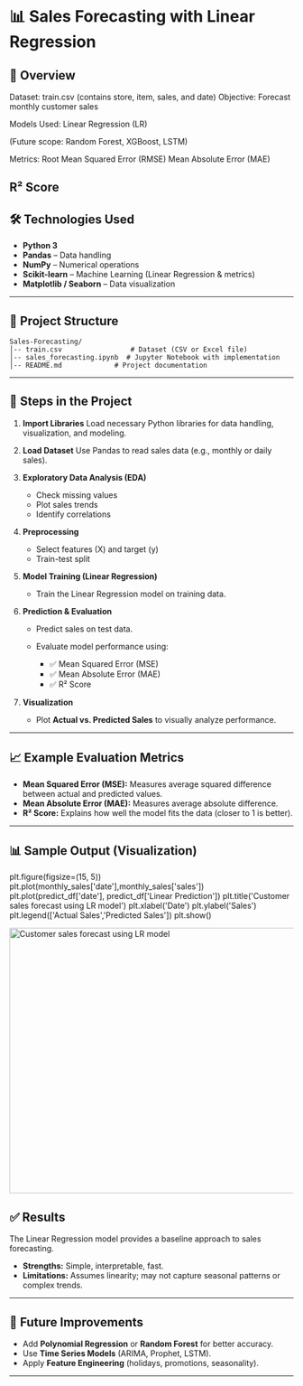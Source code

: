 

# 📊 Sales Forecasting with Linear Regression

## 📌 Overview

Dataset: train.csv (contains store, item, sales, and date)
Objective: Forecast monthly customer sales

Models Used:
Linear Regression (LR)

(Future scope: Random Forest, XGBoost, LSTM)

Metrics:
Root Mean Squared Error (RMSE)
Mean Absolute Error (MAE)

R² Score
---

## 🛠️ Technologies Used

* **Python 3**
* **Pandas** – Data handling
* **NumPy** – Numerical operations
* **Scikit-learn** – Machine Learning (Linear Regression & metrics)
* **Matplotlib / Seaborn** – Data visualization

---

## 📂 Project Structure

```
Sales-Forecasting/
│-- train.csv                 # Dataset (CSV or Excel file)
│-- sales_forecasting.ipynb  # Jupyter Notebook with implementation
│-- README.md             # Project documentation
```

---

## 🚀 Steps in the Project

1. **Import Libraries**
   Load necessary Python libraries for data handling, visualization, and modeling.

2. **Load Dataset**
   Use Pandas to read sales data (e.g., monthly or daily sales).

3. **Exploratory Data Analysis (EDA)**

   * Check missing values
   * Plot sales trends
   * Identify correlations

4. **Preprocessing**

   * Select features (X) and target (y)
   * Train-test split

5. **Model Training (Linear Regression)**

   * Train the Linear Regression model on training data.

6. **Prediction & Evaluation**

   * Predict sales on test data.
   * Evaluate model performance using:

     * ✅ Mean Squared Error (MSE)
     * ✅ Mean Absolute Error (MAE)
     * ✅ R² Score

7. **Visualization**

   * Plot **Actual vs. Predicted Sales** to visually analyze performance.

---

## 📈 Example Evaluation Metrics

* **Mean Squared Error (MSE):** Measures average squared difference between actual and predicted values.
* **Mean Absolute Error (MAE):** Measures average absolute difference.
* **R² Score:** Explains how well the model fits the data (closer to 1 is better).

---

## 📊 Sample Output (Visualization)

plt.figure(figsize=(15, 5))
plt.plot(monthly_sales['date'],monthly_sales['sales'])
plt.plot(predict_df['date'], predict_df['Linear Prediction'])
plt.title('Customer sales forecast using LR model')
plt.xlabel('Date')
plt.ylabel('Sales')
plt.legend(['Actual Sales','Predicted Sales'])
plt.show()

<img width="1233" height="470" alt="Customer sales forecast using LR model" src="https://github.com/user-attachments/assets/85df95b1-79b8-4771-807a-0c6523e57218" />


## ✅ Results

The Linear Regression model provides a baseline approach to sales forecasting.

* **Strengths:** Simple, interpretable, fast.
* **Limitations:** Assumes linearity; may not capture seasonal patterns or complex trends.

---

## 🔮 Future Improvements

* Add **Polynomial Regression** or **Random Forest** for better accuracy.
* Use **Time Series Models** (ARIMA, Prophet, LSTM).
* Apply **Feature Engineering** (holidays, promotions, seasonality).

---

